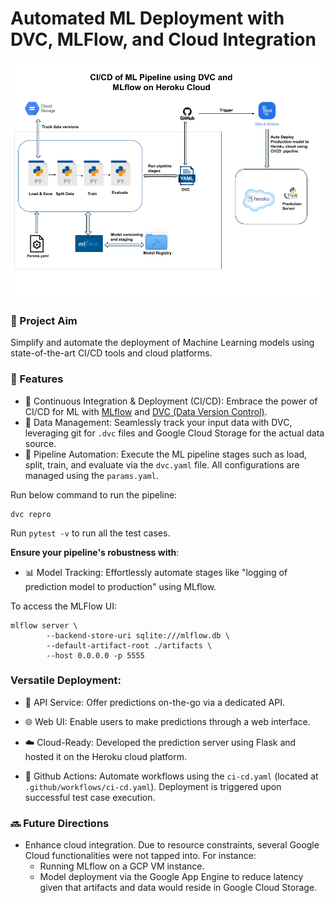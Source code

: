 # Automated ML Deployment with DVC, MLFlow, and Cloud Integration


![ML Pipeline](/Misc/ML_pipeline.png "Workflow")

### 🎯 Project Aim
Simplify and automate the deployment of Machine Learning models using state-of-the-art CI/CD tools and cloud platforms.

### 🌟 Features

- 🔄 Continuous Integration & Deployment (CI/CD): Embrace the power of CI/CD for ML with [MLflow](https://mlflow.org/) and [DVC (Data Version Control)](https://dvc.org/).
- 📂 Data Management: Seamlessly track your input data with DVC, leveraging git for `.dvc` files and Google Cloud Storage for the actual data source.
- 🤖 Pipeline Automation: Execute the ML pipeline stages such as load, split, train, and evaluate via the `dvc.yaml` file. All configurations are managed using the `params.yaml`.

Run below command to run the pipeline:
  ```
  dvc repro
  ```
Run ```pytest -v``` to run all the test cases.

**Ensure your pipeline's robustness with**:

- 📊 Model Tracking: Effortlessly automate stages like "logging of prediction model to production" using MLflow.

To access the MLFlow UI:

``` 
mlflow server \
        --backend-store-uri sqlite:///mlflow.db \
        --default-artifact-root ./artifacts \
        --host 0.0.0.0 -p 5555
```


### Versatile Deployment:

- 🚀 API Service: Offer predictions on-the-go via a dedicated API.
- 🌐 Web UI: Enable users to make predictions through a web interface.
- ☁️ Cloud-Ready: Developed the prediction server using Flask and hosted it on the Heroku cloud platform.

- 🚀 Github Actions: Automate workflows using the `ci-cd.yaml` (located at `.github/workflows/ci-cd.yaml`). Deployment is triggered upon successful test case execution.

### 🔜 Future Directions

- Enhance cloud integration. Due to resource constraints, several Google Cloud functionalities were not tapped into. For instance:
  - Running MLflow on a GCP VM instance.
  - Model deployment via the Google App Engine to reduce latency given that artifacts and data would reside in Google Cloud Storage.